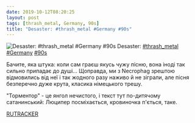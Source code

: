 ```yaml
---
date: 2019-10-12T08:20:25
layout: post
tags: [thrash_metal, Germany, 90s]
title: "Desaster: #thrash_metal #Germany #90s"
---
```

![Desaster: #thrash_metal #Germany #90s](/assets/photos/photo_764@12-10-2019_08-20-25.jpg)
Desaster: [#thrash_metal](/tags/#thrash_metal) [#Germany](/tags/#Germany) [#90s](/tags/#90s)

Бачите, яка штука: коли сам граєш якусь чужу пісню, вона іноді так сильно припадає до душі... Щоправда, ми з Necrophag зрештою відмовились від неї і так жодного разу наживо й не зіграли, але пісня безперечно дуже крута, класика німецького трешу.

&quot;Торментор&quot; - це янгол нечистого, і текст тут по-дитячому сатанинський: Люципер посміхається, кровиночка п&#39;ється, таке.

[RUTRACKER](https://rutracker.org/forum/viewtopic.php?t=985059)